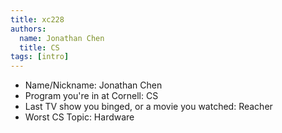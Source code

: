 ```yaml
---
title: xc228
authors:
  name: Jonathan Chen
  title: CS
tags: [intro]
---
```


- Name/Nickname: Jonathan Chen
- Program you're in at Cornell: CS
- Last TV show you binged, or a movie you watched: Reacher
- Worst CS Topic: Hardware
